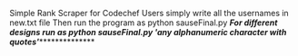 Simple Rank Scraper for Codechef Users
simply write all the usernames in new.txt file
Then run the program as python sauseFinal.py
*******For different designs run as python sauseFinal.py 'any alphanumeric character with quotes'*********************

